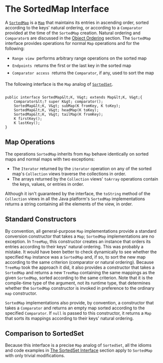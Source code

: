 
# The SortedMap Interface

A 
[`SortedMap`](https://docs.oracle.com/javase/8/docs/api/java/util/SortedMap.html) is a 
[`Map`](https://docs.oracle.com/javase/8/docs/api/java/util/Map.html) that maintains its entries in ascending order, sorted according to the keys' natural ordering, or according to a `Comparator` provided at the time of the `SortedMap` creation. Natural ordering and `Comparator`s are discussed in the 
[Object Ordering](order.html) section. The `SortedMap` interface provides operations for normal `Map` operations and for the following:

- `Range view` &#151; performs arbitrary range operations on the sorted map
- `Endpoints` &#151; returns the first or the last key in the sorted map
- `Comparator access` &#151; returns the `Comparator`, if any, used to sort the map

The following interface is the `Map` analog of 
[`SortedSet`](https://docs.oracle.com/javase/8/docs/api/java/util/SortedSet.html).

```

public interface SortedMap&lt;K, V&gt; extends Map&lt;K, V&gt;{
    Comparator&lt;? super K&gt; comparator();
    SortedMap&lt;K, V&gt; subMap(K fromKey, K toKey);
    SortedMap&lt;K, V&gt; headMap(K toKey);
    SortedMap&lt;K, V&gt; tailMap(K fromKey);
    K firstKey();
    K lastKey();
}

```

## Map Operations

The operations `SortedMap` inherits from `Map` behave identically on sorted maps and normal maps with two exceptions:

- The `Iterator` returned by the `iterator` operation on any of the sorted map's `Collection` views traverse the collections in order.
- The arrays returned by the `Collection` views' `toArray` operations contain the keys, values, or entries in order.

Although it isn't guaranteed by the interface, the `toString` method of the `Collection` views in all the Java platform's `SortedMap` implementations returns a string containing all the elements of the view, in order.

## Standard Constructors

By convention, all general-purpose `Map` implementations provide a standard conversion constructor that takes a `Map`; `SortedMap` implementations are no exception. In `TreeMap`, this constructor creates an instance that orders its entries according to their keys' natural ordering. This was probably a mistake. It would have been better to check dynamically to see whether the specified `Map` instance was a `SortedMap` and, if so, to sort the new map according to the same criterion (comparator or natural ordering). Because `TreeMap` took the approach it did, it also provides a constructor that takes a `SortedMap` and returns a new `TreeMap` containing the same mappings as the given `SortedMap`, sorted according to the same criterion. Note that it is the compile-time type of the argument, not its runtime type, that determines whether the `SortedMap` constructor is invoked in preference to the ordinary `map` constructor.

`SortedMap` implementations also provide, by convention, a constructor that takes a `Comparator` and returns an empty map sorted according to the specified `Comparator`. If `null` is passed to this constructor, it returns a `Map` that sorts its mappings according to their keys' natural ordering.

## Comparison to SortedSet

Because this interface is a precise `Map` analog of `SortedSet`, all the idioms and code examples in 
[The SortedSet Interface](sorted-set.html) section apply to `SortedMap` with only trivial modifications.
